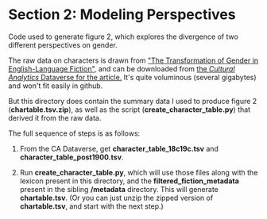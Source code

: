 Section 2: Modeling Perspectives
=================================

Code used to generate figure 2, which explores the divergence of two different perspectives on gender.

The raw data on characters is drawn from ["The Transformation of Gender in English-Language Fiction",](http://culturalanalytics.org/2018/02/the-transformation-of-gender-in-english-language-fiction/) and can be downloaded from [the *Cultural Analytics* Dataverse for the article.](https://dataverse.harvard.edu/dataset.xhtml?persistentId=doi:10.7910/DVN/ZM2MAN) It's quite voluminous (several gigabytes) and won't fit easily in github.

But this directory does contain the summary data I used to produce figure 2 (**chartable.tsv.zip**), as well as the script (**create_character_table.py**) that derived it from the raw data.

The full sequence of steps is as follows:

1. From the CA Dataverse, get **character_table_18c19c.tsv** and **character_table_post1900.tsv**.

2. Run **create_character_table.py**, which will use those files along with the lexicon present in this directory, and the **filtered_fiction_metadata** present in the sibling **/metadata** directory. This will generate **chartable.tsv**. (Or you can just unzip the zipped version of **chartable.tsv**, and start with the next step.)
